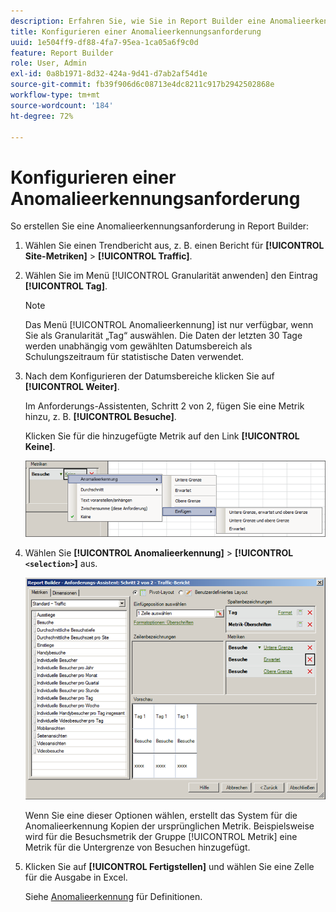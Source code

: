 ```yaml
---
description: Erfahren Sie, wie Sie in Report Builder eine Anomalieerkennungsanforderung erstellen.
title: Konfigurieren einer Anomalieerkennungsanforderung
uuid: 1e504ff9-df88-4fa7-95ea-1ca05a6f9c0d
feature: Report Builder
role: User, Admin
exl-id: 0a8b1971-8d32-424a-9d41-d7ab2af54d1e
source-git-commit: fb39f906d6c08713e4dc8211c917b2942502868e
workflow-type: tm+mt
source-wordcount: '184'
ht-degree: 72%

---
```


# Konfigurieren einer Anomalieerkennungsanforderung

So erstellen Sie eine Anomalieerkennungsanforderung in Report Builder:

1. Wählen Sie einen Trendbericht aus, z. B. einen Bericht für **[!UICONTROL Site-Metriken]** > **[!UICONTROL Traffic]**.
1. Wählen Sie im Menü [!UICONTROL Granularität anwenden] den Eintrag **[!UICONTROL Tag]**.

   >[!NOTE]
   >
   >Das Menü [!UICONTROL Anomalieerkennung] ist nur verfügbar, wenn Sie als Granularität „Tag“ auswählen. Die Daten der letzten 30 Tage werden unabhängig vom gewählten Datumsbereich als Schulungszeitraum für statistische Daten verwendet.

1. Nach dem Konfigurieren der Datumsbereiche klicken Sie auf **[!UICONTROL Weiter]**.

   Im Anforderungs-Assistenten, Schritt 2 von 2, fügen Sie eine Metrik hinzu, z. B. **[!UICONTROL Besuche]**.

   Klicken Sie für die hinzugefügte Metrik auf den Link **[!UICONTROL Keine]**.

   ![Screenshot mit Anomalieerkennung, gefolgt von Einfügen und anschließenden Einfügen von Optionen für Lower und Upper Bound und erwartet.](assets/anomaly_select.png)

1. Wählen Sie **[!UICONTROL Anomalieerkennung]** > **[!UICONTROL `<selection>`]** aus.

   ![Screenshot mit dem Anforderungs-Assistenten, Schritt 2: Traffic-Bericht.](assets/anomaly_visit.png)

   Wenn Sie eine dieser Optionen wählen, erstellt das System für die Anomalieerkennung Kopien der ursprünglichen Metrik. Beispielsweise wird für die Besuchsmetrik der Gruppe [!UICONTROL Metrik] eine Metrik für die Untergrenze von Besuchen hinzugefügt.
1. Klicken Sie auf **[!UICONTROL Fertigstellen]** und wählen Sie eine Zelle für die Ausgabe in Excel.

   Siehe [Anomalieerkennung](/help/analyze/analysis-workspace/virtual-analyst/c-anomaly-detection/anomaly-detection.md) für Definitionen.
